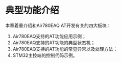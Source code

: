 # 典型功能介绍

本章着重介绍和Air780EAQ AT开发有关的四大板块：

1. Air780EAQ支持的AT功能应用示例；
2. Air780EAQ支持的AT功能的典型状态机；
3. Air780EAQ支持的AT功能的常见异常以及处理方法；
4. STM32主控端的控制代码示例。
